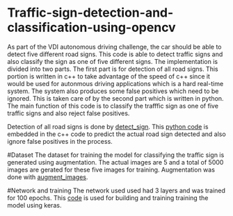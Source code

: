# Traffic-sign-detection-and-classification-using-opencv
As part of the VDI autonomous driving challenge, the car should be able to detect five different road signs. This code is able to detect traffic signs and also classify the sign 
as one of five different signs. The implementation is divided into two parts. The first part is for detection of all road signs. This portion is written in c++ to take advantage of
the speed of c++ since it would be used for autonmous driving applications which is a hard real-time system. The system also produces some false positives which need to be ignored.
This is taken care of by the second part which is written in python. The main function of this code is to classify the trafffic sign as one of five traffic signs and also reject 
false positives. 

Detection of all road signs is done by [detect_sign](detect_sign.cpp). This [python code](Net_predict.py) is embedded in the c++ code to predict the actual road sign detected and 
also ignore false positives in the process.


#Dataset
The dataset for training the model for classifying the traffic sign is generated using augmentation. The actual images are 5 and a total of 5000 images are gerated for these five 
images for training. Augmentation was done with [augment_images](augment_images.py).


#Network and training
The network used used had 3 layers and was trained for 100 epochs. This [code](augment_images.py) is used for building and training training the model using keras.


